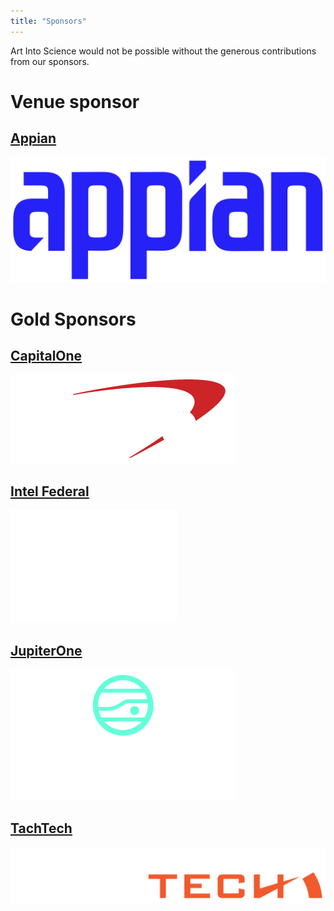 ```yaml
---
title: "Sponsors"
---
```


Art Into Science would not be possible without the generous contributions from our sponsors.

# Venue sponsor

## [Appian](https://appian.com)
[![Appian Logo](/img/AppianLogo.png)](https://appian.com)

# Gold Sponsors

## [CapitalOne](https://capitalone.com)

[![CapitalOne Logo](/img/CapitalOne_Gold.png)](https://capitalone.com)

## [Intel Federal](https://www.intel.com/content/www/us/en/government/public-sector-solutions-overview.html)

[![Intel Logo](/img/IntelFederal_Gold.png)](https://www.intel.com/content/www/us/en/government/public-sector-solutions-overview.html)

## [JupiterOne](https://www.jupiterone.com/learn-more)

[![JupiterOne Logo](/img/JupiterOne_Gold.png)](https://www.jupiterone.com/learn-more)

## [TachTech](https://tachtech.net/)

[![TachTech Logo](/img/TachTech_Gold.png)](https://tachtech.net/)
